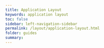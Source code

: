```yaml
---
title: Application Layout
keywords: application layout
toc: false
sidebar: left-navigation-sidebar
permalink: /layout/application-layout.html
folder: guides
summary:
---
```

